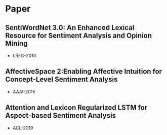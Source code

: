 # Paper 

## SentiWordNet 3.0: An Enhanced Lexical Resource for Sentiment Analysis and Opinion Mining
* LREC-2010
## AffectiveSpace 2:Enabling Affective Intuition for Concept-Level Sentiment Analysis
* AAAI-2015
## Attention and Lexicon Regularized LSTM for Aspect-based Sentiment Analysis
* ACL-2019